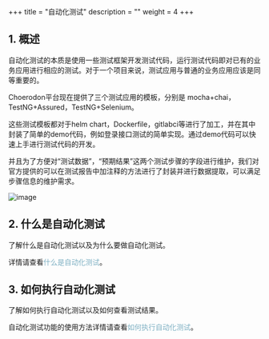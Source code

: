 +++
title = "自动化测试"
description = ""
weight = 4
+++


## 1. 概述

自动化测试的本质是使用一些测试框架开发测试代码，运行测试代码即对已有的业务应用进行相应的测试。对于一个项目来说，测试应用与普通的业务应用应该是同等重要的。

Choerodon平台现在提供了三个测试应用的模板，分别是 mocha+chai，TestNG+Assured，TestNG+Selenium。

这些测试模板都对于helm chart，Dockerfile，gitlabci等进行了加工，并在其中封装了简单的demo代码，例如登录接口测试的简单实现。通过demo代码可以快速上手进行测试代码的开发。

并且为了方便对“测试数据”，“预期结果”这两个测试步骤的字段进行维护，我们对官方提供的可以在测试报告中加注释的方法进行了封装并进行数据提取，可以满足步骤信息的维护需求。

![image](/docs/user-guide/test/automation/image/AutoTest-01.png)

## 2. 什么是自动化测试

了解什么是自动化测试以及为什么要做自动化测试。

详情请查看<span style="color:#7cafc2">什么是自动化测试</span>。

## 3. 如何执行自动化测试

了解如何执行自动化测试以及如何查看测试结果。

自动化测试功能的使用方法详情请查看<span style="color:#7cafc2">如何执行自动化测试</span>。